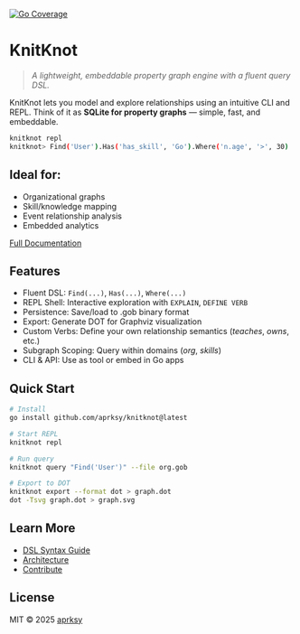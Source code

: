 [![Go Coverage](https://img.shields.io/badge/coverage-86%25-brightgreen)](coverage.html)

# KnitKnot

> *A lightweight, embeddable property graph engine with a fluent query DSL.*

KnitKnot lets you model and explore relationships using an intuitive CLI and REPL. Think of it as **SQLite for property graphs** — simple, fast, and embeddable.

```bash
knitknot repl
knitknot> Find('User').Has('has_skill', 'Go').Where('n.age', '>', 30)
```

## Ideal for: 

- Organizational graphs
- Skill/knowledge mapping
- Event relationship analysis
- Embedded analytics
     
[Full Documentation](https://knitknot.aprksy.dev/docs)
## Features 

- Fluent DSL: `Find(...)`, `Has(...)`, `Where(...)`
- REPL Shell: Interactive exploration with `EXPLAIN`, `DEFINE VERB`
- Persistence: Save/load to .gob binary format
- Export: Generate DOT for Graphviz visualization
- Custom Verbs: Define your own relationship semantics (*teaches*, *owns*, etc.)
- Subgraph Scoping: Query within domains (*org*, *skills*)
- CLI & API: Use as tool or embed in Go apps
     

## Quick Start 
```bash
# Install
go install github.com/aprksy/knitknot@latest

# Start REPL
knitknot repl

# Run query
knitknot query "Find('User')" --file org.gob

# Export to DOT
knitknot export --format dot > graph.dot
dot -Tsvg graph.dot > graph.svg
```
 
## Learn More 
- [DSL Syntax Guide](docs/dsl.md)
- [Architecture](docs/architecture.md)
- [Contribute](docs/contributing.md)
     

## License 

MIT  © 2025 [aprksy](https://github.com/aprksy)